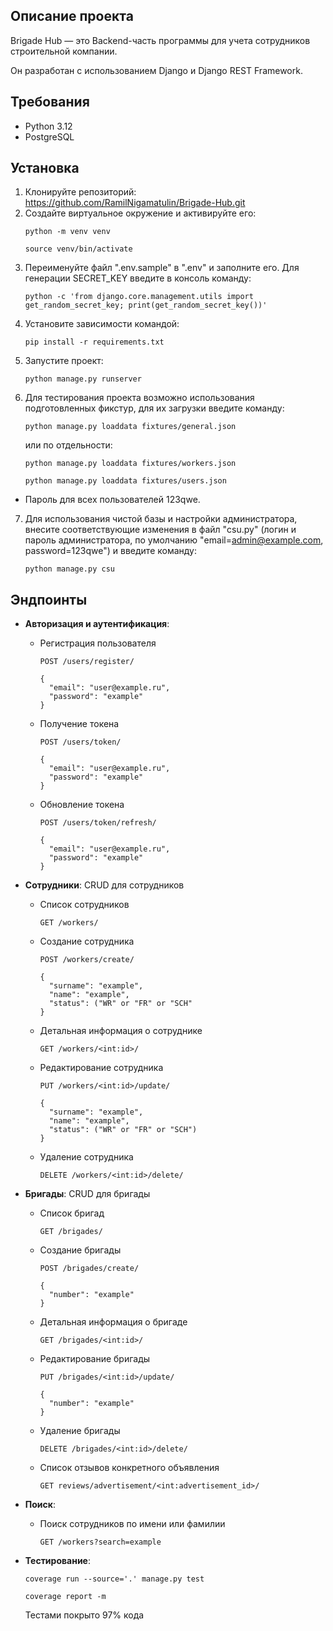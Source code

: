 ## Описание проекта

Brigade Hub — это Backend-часть программы для учета сотрудников строительной компании. 

Он разработан с использованием Django и Django REST Framework. 

## Требования

- Python 3.12
- PostgreSQL

## Установка
1. Клонируйте репозиторий: https://github.com/RamilNigamatulin/Brigade-Hub.git
2. Создайте виртуальное окружение и активируйте его:
    ```
    python -m venv venv
    ```
    ```
    source venv/bin/activate
    ```
3. Переименуйте файл ".env.sample" в ".env" и заполните его.
Для генерации SECRET_KEY введите в консоль команду: 
    ```
    python -c 'from django.core.management.utils import get_random_secret_key; print(get_random_secret_key())'
    ```
4. Установите зависимости командой: 
    ```
    pip install -r requirements.txt
    ```
5. Запустите проект:
    ```
    python manage.py runserver
    ```
6. Для тестирования проекта возможно использования подготовленных фикстур, для их загрузки введите команду:
    ```
    python manage.py loaddata fixtures/general.json
    ```
    или по отдельности: 
    ```
    python manage.py loaddata fixtures/workers.json
    ```
    ```
    python manage.py loaddata fixtures/users.json
    ```
- Пароль для всех пользователей 123qwe.
7. Для использования чистой базы и настройки администратора, внесите соответствующие изменения в файл "csu.py" (логин и пароль администратора, по умолчанию "email=admin@example.com, password=123qwe") и введите команду: 
    ```
    python manage.py csu
    ```
## Эндпоинты

- **Авторизация и аутентификация**:
  - Регистрация пользователя
    ```
    POST /users/register/
    ``` 
    ```
    {
      "email": "user@example.ru",
      "password": "example"
    }
    ```
  - Получение токена
    ```
    POST /users/token/
    ``` 
    ```
    {
      "email": "user@example.ru",
      "password": "example"
    }
    ```
  - Обновление токена
    ```
    POST /users/token/refresh/
    ```
    ```
    {
      "email": "user@example.ru",
      "password": "example"
    }
    ```
  
- **Сотрудники**:
    CRUD для сотрудников
  - Список сотрудников
    ```
    GET /workers/
    ``` 
  - Создание сотрудника
    ```
    POST /workers/create/
    ``` 
    ```
    {
      "surname": "example",
      "name": "example",
      "status": ("WR" or "FR" or "SCH"
    }
    ```
  - Детальная информация о сотруднике
    ```
    GET /workers/<int:id>/
    ```
  - Редактирование сотрудника
    ```
    PUT /workers/<int:id>/update/
    ```
    ```
    {
      "surname": "example",
      "name": "example",
      "status": ("WR" or "FR" or "SCH")
    }
    ```
  - Удаление сотрудника
    ```
    DELETE /workers/<int:id>/delete/
    ```

- **Бригады**:
    CRUD для бригады
  - Список бригад
    ```
    GET /brigades/
    ``` 
  - Создание бригады
    ```
    POST /brigades/create/
    ``` 
    ```
    {
      "number": "example"
    }
    ```
  - Детальная информация о бригаде
    ```
    GET /brigades/<int:id>/
    ```
  - Редактирование бригады
    ```
    PUT /brigades/<int:id>/update/
    ```
    ```
    {
      "number": "example"
    }
    ```
  - Удаление бригады
    ```
    DELETE /brigades/<int:id>/delete/
    ```
  - Список отзывов конкретного объявления
    ```
    GET reviews/advertisement/<int:advertisement_id>/
    ```
    
- **Поиск**:
  - Поиск сотрудников по имени или фамилии
    ```
    GET /workers?search=example
    ``` 
    
- **Тестирование**:
    
  ```
  coverage run --source='.' manage.py test
  ```
  ```
  coverage report -m
  ```
    Тестами покрыто 97% кода